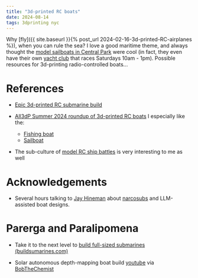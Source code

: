 ```yaml
---
title: "3d-printed RC boats"
date: 2024-08-14
tags: 3dprinting nyc
---
```


Why [fly]({{ site.baseurl }}{% post_url 2024-02-16-3d-printed-RC-airplanes %}), when you can rule the sea? I love a good maritime theme, and always thought the [model sailboats in Central Park](https://www.centralpark.com/things-to-do/sports/model-sailboats/) were cool (in fact, they even have their own [yacht club](http://www.cpmyc.org) that races Saturdays 10am - 1pm). Possible resources for 3d-printing radio-controlled boats...

# References

- [Epic 3d-printed RC submarine build](https://hackaday.com/2024/08/13/rc-submarine-build-starts-with-plenty-of-research/)

- [All3dP Summer 2024 roundup of 3d-printed RC boats](https://all3dp.com/2/3d-printed-rc-boat-the-best-projects-for-rocking-boats/) I especially like the:
    - [Fishing boat](https://www.printables.com/model/531618-rc-boat-model)
    - [Sailboat](https://www.thingiverse.com/thing:2786977)

- The sub-culture of [model RC ship battles](https://rcwarshipcombat.com) is very interesting to me as well

# Acknowledgements

- Several hours talking to [Jay Hineman](https://scholar.google.com/citations?user=cmdgvoUAAAAJ&hl=en&oi=ao) about [narcosubs](https://www.afcea.org/signal-media/technology/narco-subs-game-hide-and-seek) and LLM-assisted boat designs.

# Parerga and Paralipomena

- Take it to the next level to [build full-sized submarines (buildsumarines.com)](https://www.buildsubmarines.com)

- Solar autonomous depth-mapping boat build [youtube](https://www.youtube.com/watch?v=iBlCVzS1J_o) via [BobTheChemist](http://bobthechemist.com)